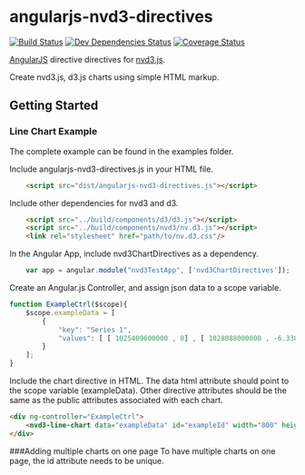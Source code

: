 angularjs-nvd3-directives
=========================

[![Build Status](https://travis-ci.org/cmaurer/angularjs-nvd3-directives.png?branch=master)](https://travis-ci.org/cmaurer/angularjs-nvd3-directives)
[![Dev Dependencies Status](https://david-dm.org/cmaurer/angularjs-nvd3-directives.png)](https://david-dm.org/cmaurer/angularjs-nvd3-directives.png)
[![Coverage Status](https://coveralls.io/repos/cmaurer/angularjs-nvd3-directives/badge.png)](https://coveralls.io/r/cmaurer/angularjs-nvd3-directives)

[AngularJS](http://angularjs.org/) directive directives for [nvd3.js](http://www.nvd3.org).

Create nvd3.js, d3.js charts using simple HTML markup.


## Getting Started


### Line Chart Example
The complete example can be found in the examples folder.

Include angularjs-nvd3-directives.js in your HTML file.
```html
    <script src="dist/angularjs-nvd3-directives.js"></script>
```

Include other dependencies for nvd3 and d3.
```html
    <script src="../build/components/d3/d3.js"></script>
    <script src="../build/components/nvd3/nv.d3.js"></script>
    <link rel="stylesheet" href="path/to/nv.d3.css"/>
```

In the Angular App, include nvd3ChartDirectives as a dependency.
```javascript
    var app = angular.module("nvd3TestApp", ['nvd3ChartDirectives']);
```

Create an Angular.js Controller, and assign json data to a scope variable.
```javascript
function ExampleCtrl($scope){
    $scope.exampleData = [
    	{
	        "key": "Series 1",
            "values": [ [ 1025409600000 , 0] , [ 1028088000000 , -6.3382185140371] , [ 1030766400000 , -5.9507873460847] , [ 1033358400000 , -11.569146943813] , [ 1036040400000 , -5.4767332317425] , [ 1038632400000 , 0.50794682203014] , [ 1041310800000 , -5.5310285460542] , [ 1043989200000 , -5.7838296963382] , [ 1046408400000 , -7.3249341615649] , [ 1049086800000 , -6.7078630712489] , [ 1051675200000 , 0.44227126150934] , [ 1054353600000 , 7.2481659343222] , [ 1056945600000 , 9.2512381306992] , [ 1059624000000 , 11.341210982529] , [ 1062302400000 , 14.734820409020] , [ 1064894400000 , 12.387148007542] , [ 1067576400000 , 18.436471461827] , [ 1070168400000 , 19.830742266977] , [ 1072846800000 , 22.643205829887] , [ 1075525200000 , 26.743156781239] , [ 1078030800000 , 29.597478802228] , [ 1080709200000 , 30.831697585341] , [ 1083297600000 , 28.054068024708] , [ 1085976000000 , 29.294079423832] , [ 1088568000000 , 30.269264061274] , [ 1091246400000 , 24.934526898906] , [ 1093924800000 , 24.265982759406] , [ 1096516800000 , 27.217794897473] , [ 1099195200000 , 30.802601992077] , [ 1101790800000 , 36.331003758254] , [ 1104469200000 , 43.142498700060] , [ 1107147600000 , 40.558263931958] , [ 1109566800000 , 42.543622385800] , [ 1112245200000 , 41.683584710331] , [ 1114833600000 , 36.375367302328] , [ 1117512000000 , 40.719688980730] , [ 1120104000000 , 43.897963036919] , [ 1122782400000 , 49.797033975368] , [ 1125460800000 , 47.085993935989] , [ 1128052800000 , 46.601972859745] , [ 1130734800000 , 41.567784572762] , [ 1133326800000 , 47.296923737245] , [ 1136005200000 , 47.642969612080] , [ 1138683600000 , 50.781515820954] , [ 1141102800000 , 52.600229204305] , [ 1143781200000 , 55.599684490628] , [ 1146369600000 , 57.920388436633] , [ 1149048000000 , 53.503593218971] , [ 1151640000000 , 53.522973979964] , [ 1154318400000 , 49.846822298548] , [ 1156996800000 , 54.721341614650] , [ 1159588800000 , 58.186236223191] , [ 1162270800000 , 63.908065540997] , [ 1164862800000 , 69.767285129367] , [ 1167541200000 , 72.534013373592] , [ 1170219600000 , 77.991819436573] , [ 1172638800000 , 78.143584404990] , [ 1175313600000 , 83.702398665233] , [ 1177905600000 , 91.140859312418] , [ 1180584000000 , 98.590960607028] , [ 1183176000000 , 96.245634754228] , [ 1185854400000 , 92.326364432615] , [ 1188532800000 , 97.068765332230] , [ 1191124800000 , 105.81025556260] , [ 1193803200000 , 114.38348777791] , [ 1196398800000 , 103.59604949810] , [ 1199077200000 , 101.72488429307] , [ 1201755600000 , 89.840147735028] , [ 1204261200000 , 86.963597532664] , [ 1206936000000 , 84.075505208491] , [ 1209528000000 , 93.170105645831] , [ 1212206400000 , 103.62838083121] , [ 1214798400000 , 87.458241365091] , [ 1217476800000 , 85.808374141319] , [ 1220155200000 , 93.158054469193] , [ 1222747200000 , 65.973252382360] , [ 1225425600000 , 44.580686638224] , [ 1228021200000 , 36.418977140128] , [ 1230699600000 , 38.727678144761] , [ 1233378000000 , 36.692674173387] , [ 1235797200000 , 30.033022809480] , [ 1238472000000 , 36.707532162718] , [ 1241064000000 , 52.191457688389] , [ 1243742400000 , 56.357883979735] , [ 1246334400000 , 57.629002180305] , [ 1249012800000 , 66.650985790166] , [ 1251691200000 , 70.839243432186] , [ 1254283200000 , 78.731998491499] , [ 1256961600000 , 72.375528540349] , [ 1259557200000 , 81.738387881630] , [ 1262235600000 , 87.539792394232] , [ 1264914000000 , 84.320762662273] , [ 1267333200000 , 90.621278391889] , [ 1270008000000 , 102.47144881651] , [ 1272600000000 , 102.79320353429] , [ 1275278400000 , 90.529736050479] , [ 1277870400000 , 76.580859994531] , [ 1280548800000 , 86.548979376972] , [ 1283227200000 , 81.879653334089] , [ 1285819200000 , 101.72550015956] , [ 1288497600000 , 107.97964852260] , [ 1291093200000 , 106.16240630785] , [ 1293771600000 , 114.84268599533] , [ 1296450000000 , 121.60793322282] , [ 1298869200000 , 133.41437346605] , [ 1301544000000 , 125.46646042904] , [ 1304136000000 , 129.76784954301] , [ 1306814400000 , 128.15798861044] , [ 1309406400000 , 121.92388706072] , [ 1312084800000 , 116.70036100870] , [ 1314763200000 , 88.367701837033] , [ 1317355200000 , 59.159665765725] , [ 1320033600000 , 79.793568139753] , [ 1322629200000 , 75.903834028417] , [ 1325307600000 , 72.704218209157] , [ 1327986000000 , 84.936990804097] , [ 1330491600000 , 93.388148670744]]
		}
	];
}
```

Include the chart directive in HTML.
The data html attribute should point to the scope variable (exampleData).
Other directive attributes should be the same as the public attributes associated with each chart.
```html
<div ng-controller="ExampleCtrl">
    <nvd3-line-chart data="exampleData" id="exampleId" width="800" height="400" showXAxis="true" showYAxis="true"><svg></svg></nvd3-line-chart>
</div>
```

###Adding multiple charts on one page
To have multiple charts on one page, the id attribute needs to be unique.



